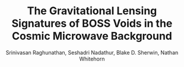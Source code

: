 ---
no: "28"
title: "The Gravitational Lensing Signatures of BOSS Voids in the Cosmic Microwave Background"
arxiv_link: "https://arxiv.org/abs/1911.08475"
arxiv_id: "1911.08475"
author: "Srinivasan Raghunathan, Seshadri Nadathur, Blake D. Sherwin, Nathan Whitehorn"
reviewed: True
journal: "ApJ, 890, 168 (2020)"
---